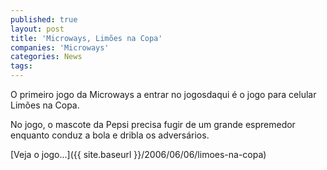```yaml
---
published: true
layout: post
title: 'Microways, Limões na Copa'
companies: 'Microways'
categories: News
tags: 
---
```

O primeiro jogo da Microways a entrar no jogosdaqui é o jogo para celular
 Limões na Copa. 
 
 No jogo, o mascote da Pepsi precisa fugir de um grande espremedor enquanto conduz a bola e dribla os adversários.
 
 [Veja o jogo...]({{ site.baseurl }}/2006/06/06/limoes-na-copa)


